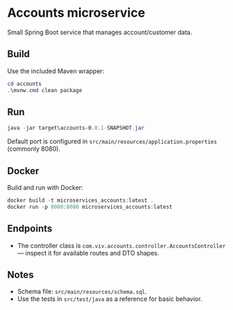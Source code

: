 # Accounts microservice

Small Spring Boot service that manages account/customer data.

## Build
Use the included Maven wrapper:

```powershell
cd accounts
.\mvnw.cmd clean package
```

## Run

```powershell
java -jar target\accounts-0.0.1-SNAPSHOT.jar
```

Default port is configured in `src/main/resources/application.properties` (commonly 8080).

## Docker
Build and run with Docker:

```powershell
docker build -t microservices_accounts:latest .
docker run -p 8080:8080 microservices_accounts:latest
```

## Endpoints
- The controller class is `com.viv.accounts.controller.AccountsController` — inspect it for available routes and DTO shapes.

## Notes
- Schema file: `src/main/resources/schema.sql`.
- Use the tests in `src/test/java` as a reference for basic behavior.

